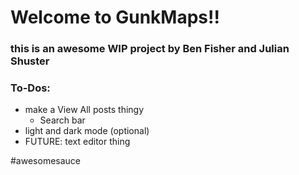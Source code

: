 # **Welcome to GunkMaps!!**

### this is an awesome WIP project by Ben Fisher and Julian Shuster

### To-Dos:
* make a View All posts thingy
  * Search bar
* light and dark mode (optional)
* FUTURE: text editor thing

#awesomesauce